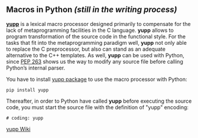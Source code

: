 ## Macros in Python _(still in the writing process)_

[**yupp**](https://github.com/in4lio/yupp/) is a lexical macro processor designed
primarily to compensate for the lack of metaprogramming facilities in the C language.
**yupp** allows to program transformation of the source code in the functional style.
For the tasks that fit into the metaprogramming paradigm well, **yupp** not only able
to replace the C preprocessor, but also can stand as an adequate alternative to
the C++ templates. As well, **yupp** can be used with Python, since
[PEP 263](https://www.python.org/dev/peps/pep-0263/)
shows us the way to modify any source file before calling Python’s internal parser.

You have to install [yupp package](https://pypi.python.org/pypi/yupp/)
to use the macro processor with Python:

    pip install yupp

Thereafter, in order to Python have called **yupp** before executing the source code,
you must start the source file with the definition of "yupp" encoding:

    # coding: yupp

[yupp Wiki](https://github.com/in4lio/yupp/wiki/)

